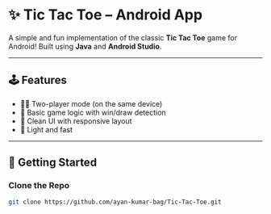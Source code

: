 # ✨ Tic Tac Toe – Android App

A simple and fun implementation of the classic **Tic Tac Toe** game for Android! Built using **Java** and **Android Studio**.

---

## 🕹️ Features

- 👯‍♂️ Two-player mode (on the same device)
- 🧠 Basic game logic with win/draw detection
- 🎨 Clean UI with responsive layout
- 💾 Light and fast

---

## 🚀 Getting Started

### Clone the Repo
```bash
git clone https://github.com/ayan-kumar-bag/Tic-Tac-Toe.git
